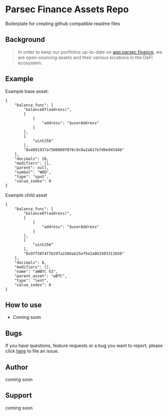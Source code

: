 # Parsec Finance Assets Repo

Boilerplate for creating github compatible readme files

## Background

> In order to keep our portfolios up-to-date on [app.parsec.finance](https://app.parsec.finance), we are open-sourcing assets and their various locations in the DeFi ecosystem.

## Example

Example base asset:

```text
{
    "balance_func": [
      	"balanceOf(address)",
      	[
        	{
          		"address": "$userAddress"
        	}
      	],
      	[
        	"uint256"
      	],
      	"0x4691937a7508860f876c9c0a2a617e7d9e945d4b"
    ],
    "decimals": 18,
    "modifiers": [],
    "parent": null,
    "symbol": "WOO",
    "type": "spot",
    "value_index": 0
}
```

Example child asset

```code
{
    "balance_func": [
      	"balanceOf(address)",
      	[
        	{
          		"address": "$userAddress"
        	}
      	],
      	[
        	"uint256"
      	],
      	"0x9ff58f4ffb29fa2266ab25e75e2a8b3503311656"
    ],
    "decimals": 8,
    "modifiers": [],
    "name": "aWBTC V2",
    "parent_asset": "wBTC",
    "type": "lent",
    "value_index": 0
}
```

## How to use

* Coming soon

## Bugs

If you have questions, feature requests or a bug you want to report, please click [here](https://github.com/Yilber/readme-boilerplate/issues) to file an issue.

## Author

coming soon

## Support

coming soon
